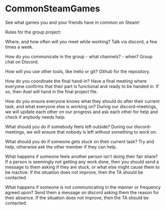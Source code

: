 # CommonSteamGames
See what games you and your friends have in common on Steam!


Rules for the group project:

Where, and how often will you meet while working?
Talk via discord, a few times a week.

How do you communicate in the group - what channels? - when?
Group chat on Discord.

How will you use other tools, like trello or git?
Github for the repository.

How do you coordinate the final hand-in?
Have a final meeting where everyone confirms that their part is functional and ready to be handed in. If so, then Axel will hand in the final project file.

How do you ensure everyone knows what they should do after their current task, and what everyone else is working on?
During our discord-meetings, we will update each other on our progress and ask each other for help and check if anybody needs help.

What should you do if somebody feels left outside?
During our discord-meetings, we will ensure that nobody is left without something to work on.

What should you do if someone gets stuck on their current task?
Try and help, otherwise ask the other member if they can help.

What happens if someone feels another person isn’t doing their fair share?
If a person is seemingly not getting any work done, then you should send a message to them asking if they are stuck, or what else might cause them to be inactive. If the situation does not improve, then the TA should be contacted.

What happens if someone is not communicating in the manner or frequency agreed upon?
Send them a message on discord asking them the reason for their absence. If the situation does not improve, then the TA should be contacted.


